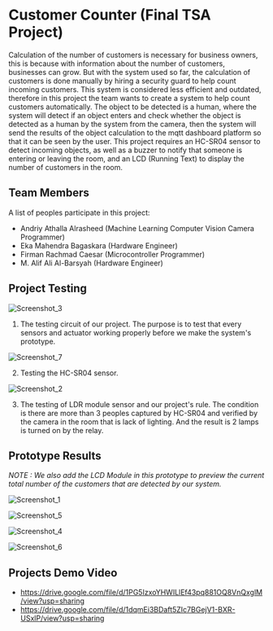 # Customer Counter (Final TSA Project)
Calculation of the number of customers is necessary for business owners, this is because with information about the number of customers, businesses can grow. But with the system used so far, the calculation of customers is done manually by hiring a security guard to help count incoming customers. This system is considered less efficient and outdated, therefore in this project the team wants to create a system to help count customers automatically. The object to be detected is a human, where the system will detect if an object enters and check whether the object is detected as a human by the system from the camera, then the system will send the results of the object calculation to the mqtt dashboard platform so that it can be seen by the user. This project requires an HC-SR04 sensor to detect incoming objects, as well as a buzzer to notify that someone is entering or leaving the room, and an LCD (Running Text) to display the number of customers in the room.
## Team Members
A list of peoples participate in this project:
* Andriy Athalla Alrasheed (Machine Learning Computer Vision Camera Programmer)
* Eka Mahendra Bagaskara (Hardware Engineer)
* Firman Rachmad Caesar (Microcontroller Programmer)
* M. Alif Ali Al-Barsyah (Hardware Engineer)
## Project Testing
![Screenshot_3](https://user-images.githubusercontent.com/72642653/236965641-ec4e89d1-2e4b-4d6f-a150-8024ede27b37.png)

1. The testing circuit of our project. The purpose is to test that every sensors and actuator working properly before we make the system's prototype.

![Screenshot_7](https://user-images.githubusercontent.com/72642653/236966209-73589248-e7b1-466a-b786-4414aca1c401.png)

2. Testing the HC-SR04 sensor.

![Screenshot_2](https://user-images.githubusercontent.com/72642653/236966793-24f7d135-2834-4709-ab27-6634037d84ab.png)

3. The testing of LDR module sensor and our project's rule. The condition is there are more than 3 peoples captured by HC-SR04 and verified by the camera in the room that is lack of lighting. And the result is 2 lamps is turned on by the relay.
## Prototype Results
_NOTE : We also add the LCD Module in this prototype to preview the current total number of the customers that are detected by our system._

![Screenshot_1](https://user-images.githubusercontent.com/72642653/236968250-dbf740cf-0018-4260-82ef-e55c8811fd73.png)

![Screenshot_5](https://user-images.githubusercontent.com/72642653/236968721-950ba61e-f17d-4030-b591-e181071def2a.png)

![Screenshot_4](https://user-images.githubusercontent.com/72642653/236968795-4a7dad23-809b-480b-b9e1-ad417a44384a.png)

![Screenshot_6](https://user-images.githubusercontent.com/72642653/236968934-2236d2af-2365-4915-bb4d-ed648a171ed9.png)
## Projects Demo Video

* https://drive.google.com/file/d/1PG5IzxoYHWILlEf43pq881OQ8VnQxglM/view?usp=sharing
* https://drive.google.com/file/d/1dqmEi3BDaft5ZIc7BGejV1-BXR-USxlP/view?usp=sharing
